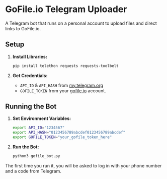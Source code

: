 # GoFile.io Telegram Uploader

A Telegram bot that runs on a personal account to upload files and direct links to GoFile.io.

## Setup

1.  **Install Libraries:**
    ```bash
    pip install telethon requests requests-toolbelt
    ```

2.  **Get Credentials:**
    -   `API_ID` & `API_HASH` from [my.telegram.org](https://my.telegram.org)
    -   `GOFILE_TOKEN` from your [gofile.io](https://gofile.io) account.

## Running the Bot

1.  **Set Environment Variables:**
    ```bash
    export API_ID="1234567"
    export API_HASH="0123456789abcdef0123456789abcdef"
    export GOFILE_TOKEN="your_gofile_token_here"
    ```

2.  **Run the Bot:**
    ```bash
    python3 gofile_bot.py
    ```

The first time you run it, you will be asked to log in with your phone number and a code from Telegram.
